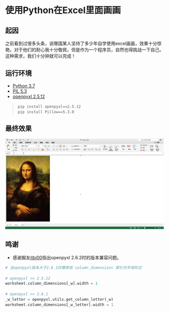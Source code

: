 # 使用Python在Excel里面画画
## 起因
之前看到过很多头条，说哪国某人坚持了多少年自学使用excel画画，效果十分惊艳。对于他们的耐心我十分敬佩，但是作为一个程序员，自然也得挑战一下自己。这种需求，我们十分钟就可以完成！
## 运行环境
* [Python 3.7](https://www.python.org/downloads/release/python-370/)  
* [PIL 5.3](https://pypi.org/project/Pillow/)
* [openpyxl 2.5.12](https://pypi.org/project/openpyxl/)
> `pip install openpyxl==2.5.12`  
>  `pip install Pillow==5.3.0`

## 最终效果  
![monalisa](https://raw.githubusercontent.com/alisen39/drawExcel/master/image-20191117175137916.png)

## 鸣谢  
* 感谢掘友[itbj00](https://juejin.im/user/5ad1c374f265da23a4053f62)指出openpyxl 2.6.2时的版本兼容问题。  
``` python
# 当openpyxl版本大于2.6.1时需修改 column_dimensions 索引为字母形式

# openpyxl <= 2.5.12   
worksheet.column_dimensions[_w].width = 1

# openpyxl >= 2.6.1
_w_letter = openpyxl.utils.get_column_letter(_w)  
worksheet.column_dimensions[_w_letter].width = 1
```

